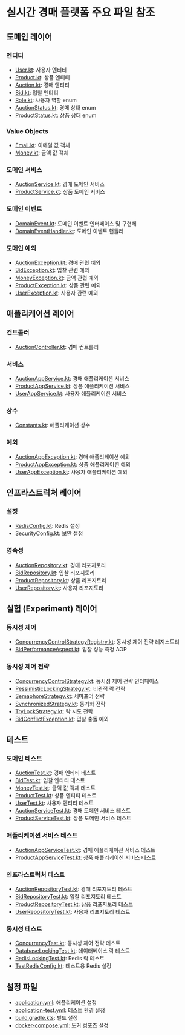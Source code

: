 # 실시간 경매 플랫폼 주요 파일 참조

## 도메인 레이어

### 엔티티
- [User.kt](mdc:src/main/kotlin/com/auctionapp/domain/entity/User.kt): 사용자 엔티티
- [Product.kt](mdc:src/main/kotlin/com/auctionapp/domain/entity/Product.kt): 상품 엔티티
- [Auction.kt](mdc:src/main/kotlin/com/auctionapp/domain/entity/Auction.kt): 경매 엔티티
- [Bid.kt](mdc:src/main/kotlin/com/auctionapp/domain/entity/Bid.kt): 입찰 엔티티
- [Role.kt](mdc:src/main/kotlin/com/auctionapp/domain/entity/Role.kt): 사용자 역할 enum
- [AuctionStatus.kt](mdc:src/main/kotlin/com/auctionapp/domain/entity/AuctionStatus.kt): 경매 상태 enum
- [ProductStatus.kt](mdc:src/main/kotlin/com/auctionapp/domain/entity/ProductStatus.kt): 상품 상태 enum

### Value Objects
- [Email.kt](mdc:src/main/kotlin/com/auctionapp/domain/vo/Email.kt): 이메일 값 객체
- [Money.kt](mdc:src/main/kotlin/com/auctionapp/domain/vo/Money.kt): 금액 값 객체

### 도메인 서비스
- [AuctionService.kt](mdc:src/main/kotlin/com/auctionapp/domain/service/AuctionService.kt): 경매 도메인 서비스
- [ProductService.kt](mdc:src/main/kotlin/com/auctionapp/domain/service/ProductService.kt): 상품 도메인 서비스

### 도메인 이벤트
- [DomainEvent.kt](mdc:src/main/kotlin/com/auctionapp/domain/event/DomainEvent.kt): 도메인 이벤트 인터페이스 및 구현체
- [DomainEventHandler.kt](mdc:src/main/kotlin/com/auctionapp/domain/event/DomainEventHandler.kt): 도메인 이벤트 핸들러

### 도메인 예외
- [AuctionException.kt](mdc:src/main/kotlin/com/auctionapp/domain/exception/AuctionException.kt): 경매 관련 예외
- [BidException.kt](mdc:src/main/kotlin/com/auctionapp/domain/exception/BidException.kt): 입찰 관련 예외
- [MoneyException.kt](mdc:src/main/kotlin/com/auctionapp/domain/exception/MoneyException.kt): 금액 관련 예외
- [ProductException.kt](mdc:src/main/kotlin/com/auctionapp/domain/exception/ProductException.kt): 상품 관련 예외
- [UserException.kt](mdc:src/main/kotlin/com/auctionapp/domain/exception/UserException.kt): 사용자 관련 예외

## 애플리케이션 레이어

### 컨트롤러
- [AuctionController.kt](mdc:src/main/kotlin/com/auctionapp/application/controller/AuctionController.kt): 경매 컨트롤러

### 서비스
- [AuctionAppService.kt](mdc:src/main/kotlin/com/auctionapp/application/service/AuctionAppService.kt): 경매 애플리케이션 서비스
- [ProductAppService.kt](mdc:src/main/kotlin/com/auctionapp/application/service/ProductAppService.kt): 상품 애플리케이션 서비스
- [UserAppService.kt](mdc:src/main/kotlin/com/auctionapp/application/service/UserAppService.kt): 사용자 애플리케이션 서비스

### 상수
- [Constants.kt](mdc:src/main/kotlin/com/auctionapp/application/constant/Constants.kt): 애플리케이션 상수

### 예외
- [AuctionAppException.kt](mdc:src/main/kotlin/com/auctionapp/application/exception/AuctionAppException.kt): 경매 애플리케이션 예외
- [ProductAppException.kt](mdc:src/main/kotlin/com/auctionapp/application/exception/ProductAppException.kt): 상품 애플리케이션 예외
- [UserAppException.kt](mdc:src/main/kotlin/com/auctionapp/application/exception/UserAppException.kt): 사용자 애플리케이션 예외

## 인프라스트럭처 레이어

### 설정
- [RedisConfig.kt](mdc:src/main/kotlin/com/auctionapp/infrastructure/config/RedisConfig.kt): Redis 설정
- [SecurityConfig.kt](mdc:src/main/kotlin/com/auctionapp/infrastructure/config/SecurityConfig.kt): 보안 설정

### 영속성
- [AuctionRepository.kt](mdc:src/main/kotlin/com/auctionapp/infrastructure/persistence/AuctionRepository.kt): 경매 리포지토리
- [BidRepository.kt](mdc:src/main/kotlin/com/auctionapp/infrastructure/persistence/BidRepository.kt): 입찰 리포지토리
- [ProductRepository.kt](mdc:src/main/kotlin/com/auctionapp/infrastructure/persistence/ProductRepository.kt): 상품 리포지토리
- [UserRepository.kt](mdc:src/main/kotlin/com/auctionapp/infrastructure/persistence/UserRepository.kt): 사용자 리포지토리

## 실험 (Experiment) 레이어

### 동시성 제어
- [ConcurrencyControlStrategyRegistry.kt](mdc:src/main/kotlin/com/auctionapp/expriment/concurrency/ConcurrencyControlStrategyRegistry.kt): 동시성 제어 전략 레지스트리
- [BidPerformanceAspect.kt](mdc:src/main/kotlin/com/auctionapp/expriment/concurrency/aop/BidPerformanceAspect.kt): 입찰 성능 측정 AOP

### 동시성 제어 전략
- [ConcurrencyControlStrategy.kt](mdc:src/main/kotlin/com/auctionapp/expriment/concurrency/strategy/ConcurrencyControlStrategy.kt): 동시성 제어 전략 인터페이스
- [PessimisticLockingStrategy.kt](mdc:src/main/kotlin/com/auctionapp/expriment/concurrency/strategy/PessimisticLockingStrategy.kt): 비관적 락 전략
- [SemaphoreStrategy.kt](mdc:src/main/kotlin/com/auctionapp/expriment/concurrency/strategy/SemaphoreStrategy.kt): 세마포어 전략
- [SynchronizedStrategy.kt](mdc:src/main/kotlin/com/auctionapp/expriment/concurrency/strategy/SynchronizedStrategy.kt): 동기화 전략
- [TryLockStrategy.kt](mdc:src/main/kotlin/com/auctionapp/expriment/concurrency/strategy/TryLockStrategy.kt): 락 시도 전략
- [BidConflictException.kt](mdc:src/main/kotlin/com/auctionapp/expriment/concurrency/strategy/BidConflictException.kt): 입찰 충돌 예외

## 테스트

### 도메인 테스트
- [AuctionTest.kt](mdc:src/test/kotlin/com/auctionapp/domain/entity/AuctionTest.kt): 경매 엔티티 테스트
- [BidTest.kt](mdc:src/test/kotlin/com/auctionapp/domain/entity/BidTest.kt): 입찰 엔티티 테스트
- [MoneyTest.kt](mdc:src/test/kotlin/com/auctionapp/domain/entity/MoneyTest.kt): 금액 값 객체 테스트
- [ProductTest.kt](mdc:src/test/kotlin/com/auctionapp/domain/entity/ProductTest.kt): 상품 엔티티 테스트
- [UserTest.kt](mdc:src/test/kotlin/com/auctionapp/domain/entity/UserTest.kt): 사용자 엔티티 테스트
- [AuctionServiceTest.kt](mdc:src/test/kotlin/com/auctionapp/domain/service/AuctionServiceTest.kt): 경매 도메인 서비스 테스트
- [ProductServiceTest.kt](mdc:src/test/kotlin/com/auctionapp/domain/service/ProductServiceTest.kt): 상품 도메인 서비스 테스트

### 애플리케이션 서비스 테스트
- [AuctionAppServiceTest.kt](mdc:src/test/kotlin/com/auctionapp/application/service/AuctionAppServiceTest.kt): 경매 애플리케이션 서비스 테스트
- [ProductAppServiceTest.kt](mdc:src/test/kotlin/com/auctionapp/application/service/ProductAppServiceTest.kt): 상품 애플리케이션 서비스 테스트

### 인프라스트럭처 테스트
- [AuctionRepositoryTest.kt](mdc:src/test/kotlin/com/auctionapp/infrastructure/persistence/AuctionRepositoryTest.kt): 경매 리포지토리 테스트
- [BidRepositoryTest.kt](mdc:src/test/kotlin/com/auctionapp/infrastructure/persistence/BidRepositoryTest.kt): 입찰 리포지토리 테스트
- [ProductRepositoryTest.kt](mdc:src/test/kotlin/com/auctionapp/infrastructure/persistence/ProductRepositoryTest.kt): 상품 리포지토리 테스트
- [UserRepositoryTest.kt](mdc:src/test/kotlin/com/auctionapp/infrastructure/persistence/UserRepositoryTest.kt): 사용자 리포지토리 테스트

### 동시성 테스트
- [ConcurrencyTest.kt](mdc:src/test/kotlin/com/auctionapp/expriment/concurrency/strategy/ConcurrencyTest.kt): 동시성 제어 전략 테스트
- [DatabaseLockingTest.kt](mdc:src/test/kotlin/com/auctionapp/expriment/concurrency/strategy/DatabaseLockingTest.kt): 데이터베이스 락 테스트
- [RedisLockingTest.kt](mdc:src/test/kotlin/com/auctionapp/expriment/concurrency/strategy/RedisLockingTest.kt): Redis 락 테스트
- [TestRedisConfig.kt](mdc:src/test/kotlin/com/auctionapp/TestRedisConfig.kt): 테스트용 Redis 설정

## 설정 파일

- [application.yml](mdc:src/main/resources/application.yml): 애플리케이션 설정
- [application-test.yml](mdc:src/test/resources/application-test.yml): 테스트 환경 설정
- [build.gradle.kts](mdc:build.gradle.kts): 빌드 설정
- [docker-compose.yml](mdc:docker-compose.yml): 도커 컴포즈 설정 